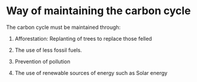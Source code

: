 # Way of maintaining the carbon cycle
The carbon cycle must be maintained through:

1.	 Afforestation:  Replanting of trees to replace those felled

2.	The use of less fossil fuels.
3.	Prevention of pollution

4.	The use of renewable sources of energy such as Solar energy

